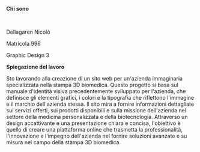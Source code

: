 <p><strong>Chi sono<p></strong><br>
</p>Dellagaren Nicolò<br>
<p>Matricola 996<br>
<p>Graphic Design 3<br>
  <p><strong>Spiegazione del lavoro</strong><p>
<p>Sto lavorando alla creazione di un sito web per un'azienda immaginaria specializzata nella stampa 3D biomedica. Questo progetto si basa sul manuale d'identità visiva precedentemente sviluppato per l'azienda, che definisce gli elementi grafici, i colori e la tipografia che riflettono l'immagine e il marchio dell'azienda stessa. Il sito mira a fornire informazioni dettagliate sui servizi offerti, sui prodotti disponibili e sulla missione dell'azienda nel settore della medicina personalizzata e della biotecnologia. Attraverso un design accattivante e una presentazione chiara e concisa, l'obiettivo è quello di creare una piattaforma online che trasmetta la professionalità, l'innovazione e l'impegno dell'azienda nel fornire soluzioni avanzate e su misura nel campo della stampa 3D biomedica.</p>



